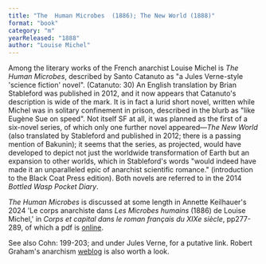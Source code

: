 ```yaml
---
title: "The  Human Microbes  (1886); The New World (1888)"
format: "book"
category: "m"
yearReleased: "1888"
author: "Louise Michel"
---
```

Among the literary works of the French anarchist Louise  Michel is _The Human Microbes_, described by Santo Catanuto as "a Jules Verne-style 'science  fiction' novel". (Catanuto: 30) An English translation by Brian Stableford was  published in 2012, and it now appears that Catanuto's description is wide of the  mark. It is in fact a lurid short novel, written while Michel was in solitary  confinement in prison, described in the blurb as "like Eugène Sue on speed". Not  itself SF at all, it was planned as the first of a six-novel series, of which  only one further novel appeared—<em>The New World</em> (also translated by  Stableford and published in 2012; there is a passing mention of Bakunin); it  seems that the series, as projected, would have developed to depict not just the  worldwide transformation of Earth but an expansion to other worlds, which in  Stableford's words "would indeed have made it an unparalleled epic of anarchist  scientific romance." (introduction to the Black Coat Press edition). Both  novels are referred to in the 2014 _Bottled Wasp Pocket Diary_.

_The Human Microbes_ is discussed at some length in Annette Keilhauer's 2024 'Le corps anarchiste dans _Les Microbes humains_ (1886) de Louise Michel,' in _Corps et capital dans le roman français du XIXe 
siècle_, pp277-289, of which a pdf is <a href="https://link.springer.com/content/pdf/10.57088/978-3-7329-9032-0_15.pdf"> online</a>.

See also Cohn: 199-203; and under Jules  Verne, for a putative link. Robert Graham's anarchism <a href="https://robertgraham.wordpress.com/?s=science+fiction&submit=Search">weblog</a> is also worth a look.

